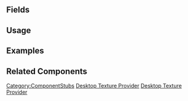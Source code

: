 <languages></languages> <translate>

## Fields

## Usage

## Examples

## Related Components

</translate>

[Category:ComponentStubs](Category:ComponentStubs "wikilink") [Desktop
Texture Provider](Category:Components{{#translation:}} "wikilink")
[Desktop Texture
Provider](Category:Components:Assets{{#translation:}} "wikilink")